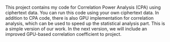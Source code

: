 This project contains my code for Correlation Power Analysis (CPA) using  ciphertext data. You can run this code using your own ciphertext data. In addition to CPA code, 
there is also GPU implementation for correlation analysis, which can be used to speed up the statistical analysis part. This is a simple version of our work. In the next version,
we will include an improved GPU-based correlation coefficient to project.  
